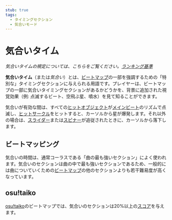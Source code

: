```yaml
---
stub: true
tags:
  - タイミングセクション
  - 気合いモード
---
```


# 気合いタイム

*気合いタイムの規定については、こちらをご覧ください。[ランキング基準](/wiki/Ranking_Criteria)*

**気合いタイム**（または*気合い*）とは、[ビートマップ](/wiki/Beatmap)の一部を強調するための「特別な」タイミングセクションに与えられる用語です。プレイヤーは、ビートマップの一部に気合いタイミングセクションがあるかどうかを、背景に追加された視覚効果（例: 点滅するビート、空飛ぶ星、噴水）を見て知ることができます。

気合いが有効な間は、すべての[ヒットオブジェクト](/wiki/Hit_object)が[メインビート](/wiki/Beatmap_Editor/Timing)のリズムで点滅し、[ヒットサークル](/wiki/Hit_object/Hit_circle)をヒットすると、カーソルから星が爆発します。それ以外の場合は、[スライダー](/wiki/Hit_object/Slider)または[スピナー](/wiki/Hit_object/Spinner)が追従されたときに、カーソルから落下します。

## ビートマッピング

気合いの時間は、通常コーラスである「曲の最も強いセクション」によく使われます。気合いのセクションは曲の中で最も強いセクションであるため、一般的には曲についていくための[ビートマップ](/wiki/Beatmap)の他のセクションよりも若干難易度が高くなっています。

## osu!taiko

[osu!taiko](/wiki/Game_Modes/osu!taiko)のビートマップでは、気合いのセクションは20%以上の[スコア](/wiki/Score)を与えます。

<!-- TODO: Add links -->

